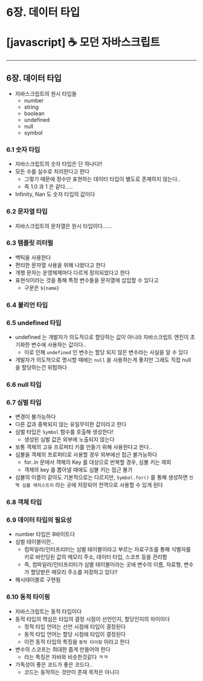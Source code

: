 # 6장. 데이터 타입

# [javascript] ☕ 모던 자바스크립트

---

## 6장. 데이터 타입

- 자바스크립트의 원시 타입들
    - number
    - string
    - boolean
    - undefined
    - null
    - symbol

### 6.1 숫자 타입

- 자바스크립트의 숫자 타입은 단 하나다!!
- 모든 수를 실수로 처리한다고 한다
    - 그렇기 때문에 정수만 표현하는 데이터 타입이 별도로 존재하지 않는다..
    - 즉 1.0 과 1 은 같다…..
- Infinity, Nan 도 숫자 타입의 값이다

### 6.2 문자열 타입

- 자바스크립트의 문자열은 원시 타입이다……

### 6.3 템플릿 리터럴

- 백틱을 사용한다
- 편리한 문자열 사용을 위해 나왔다고 한다
- 개행 문자는 운영체제마다 다르게 정의되었다고 한다
- 표현식이라는 것을 통해 특정 변수들을 문자열에 삽입할 수 있다고
    - 구문은 ``${name}``

### 6.4 불리언 타입

### 6.5 undefined 타입

- undefined 는 개발자가 의도적으로 할당하는 값이 아니라 자바스크립트 엔진이 초기화한 변수에 사용하는 값이다..
    - 이로 인해 `undefined` 인 변수는 할당 되지 않은 변수라는 사실을 알 수 있다
- 개발자가 의도적으로 명시할 때에는 `null` 을 사용하는게 좋지만 그래도 직접 null 을 할당하는건 위험하다

### 6.6 null 타입

### 6.7 심벌 타입

- 변경이 불가능하다
- 다른 값과 중복되지 않는 유일무이한 값이라고 한다
- 심벌 타입은 `Symbol` 함수를 호출해 생성한다!
    - 생성된 심벌 값은 외부에 노출되지 않는다
- 보통 객체의 고유 프로퍼티 키를 만들기 위해 사용한다고 한다..
- 심볼을 객체의 프로퍼티로 사용할 경우 외부에선 접근 불가능하다
    - for..in 문에서 객체의 Key 를 대상으로 반복할 경우, 심볼 키는 제외
    - 객체의 key 를 뽑아낼 때에도 심볼 키는 접근 불가
- 심볼의 이름이 같아도 기본적으로는 다르지만, `Symbol.for()` 를 통해 생성하면 `전역 심볼 레지스트리` 라는 곳에 저장되어 전역으로 사용할 수 있게 된다

### 6.8 객체 타입

### 6.9 데이터 타입의 필요성

- number 타입은 8바이트다
- 심벌 테이블이란..
    - 컴파일러/인터프리터는 심벌 테이블이라고 부르는 자료구조를 통해 식별자를 키로 바인딩된 값의 메모리 주소, 데이터 타입, 스코프 등을 관리함
    - 즉, 컴파일러/인터프리터가 심벌 테이블이라는 곳에 변수의 이름, 자료형, 변수가 할당받은 메모리 주소를 저장하고 있다!!
- 해시테이블로 구현됨

### 6.10 동적 타이핑

- 자바스크립트는 동적 타입이다
- 동적 타입의 핵심은 타입의 결정 시점이 선언인지, 할당인지의 차이이다
    - 정적 타입 언어는 선언 시점에 타입이 결정된다
    - 동적 타입 언어는 할당 시점에 타입이 결정된다
    - 이런 동적 타입의 특징을 `동적 타이핑` 이라고 한다
- 변수의 스코프는 최대한 좁게 만들어야 한다
    - 라는 특징은 자바와 비슷한것같다 ㅋㅋ
- 가독성이 좋은 코드가 좋은 코드다..
    - 코드는 동작하는 것만이 존재 목적은 아니다